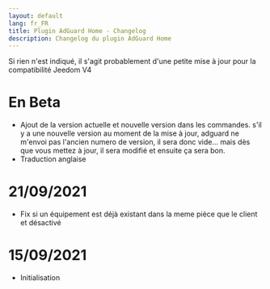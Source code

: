 ```yaml
---
layout: default
lang: fr_FR
title: Plugin AdGuard Home - Changelog
description: Changelog du plugin AdGuard Home
---
```

Si rien n'est indiqué, il s'agit probablement d'une petite mise à jour pour la compatibilité Jeedom V4

# En Beta

- Ajout de la version actuelle et nouvelle version dans les commandes. s'il y a une nouvelle version au moment de la mise à jour, adguard ne m'envoi pas l'ancien numero de version, il sera donc vide... mais dès que vous mettez à jour, il sera modifié et ensuite ça sera bon.
- Traduction anglaise

# 21/09/2021

- Fix si un équipement est déjà existant dans la meme pièce que le client et désactivé

# 15/09/2021

- Initialisation

